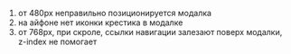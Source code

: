 1. от 480px неправильно позиционируется модалка
2. на айфоне нет иконки крестика в модалке
3. от 768px, при скроле, ссылки навигации залезают поверх модалки, z-index не помогает

